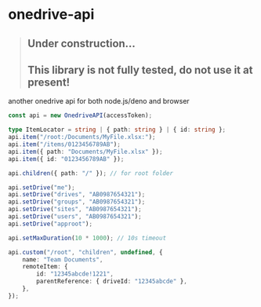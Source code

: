 # onedrive-api

> ## Under construction...
>
> ## This library is not fully tested, do not use it at present!

another onedrive api for both node.js/deno and browser

```ts
const api = new OnedriveAPI(accessToken);

type ItemLocator = string | { path: string } | { id: string };
api.item("/root:/Documents/MyFile.xlsx:");
api.item("/items/0123456789AB");
api.item({ path: "Documents/MyFile.xlsx" });
api.item({ id: "0123456789AB" });

api.children({ path: "/" }); // for root folder

api.setDrive("me");
api.setDrive("drives", "AB0987654321");
api.setDrive("groups", "AB0987654321");
api.setDrive("sites", "AB0987654321");
api.setDrive("users", "AB0987654321");
api.setDrive("approot");

api.setMaxDuration(10 * 1000); // 10s timeout

api.custom("/root", "children", undefined, {
    name: "Team Documents",
    remoteItem: {
        id: "12345abcde!1221",
        parentReference: { driveId: "12345abcde" },
    },
});
```

